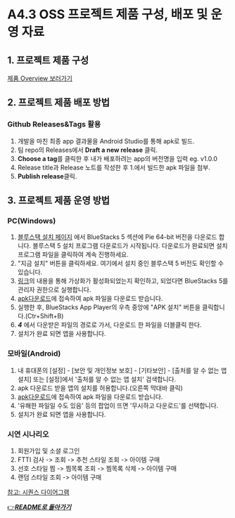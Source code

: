 # A4.3 OSS 프로젝트 제품 구성, 배포 및 운영 자료

## 1. 프로젝트 제품 구성

[제품 Overview 보러가기](4_4_OSSProj_01_버스태워조_Overivew.md)

## 2. 프로젝트 제품 배포 방법

### Github Releases&Tags 활용

1. 개발을 마친 최종 app 결과물을 Android Studio를 통해 apk로 빌드.
2. 팀 repo의 Releases에서 **Draft a new release** 클릭.
3. **Choose a tag**를 클릭한 후 내가 배포하려는 app의 버전명을 입력 eg. v1.0.0
4. Release title과 Release 노트를 작성한 후 1.에서 빌드한 apk 파일을 첨부.
5. **Publish release**클릭.

## 3. 프로젝트 제품 운영 방법

### PC(Windows)

1. [블루스택 설치 페이지](https://www.bluestacks.com/download.html) 에서 BlueStacks 5 섹션에 Pie 64-bit 버전을 다운로드 합니다. 블루스택 5 설치 프로그램 다운로드가 시작됩니다. 다운로드가 완료되면 설치 프로그램 파일을 클릭하여 계속 진행하세요.
2. "지금 설치" 버튼을 클릭하세요. 여기에서 설치 중인 블루스택 5 버전도 확인할 수 있습니다.
3. [링크](https://support.bluestacks.com/hc/ko/articles/360058371832-PC%EC%97%90%EC%84%9C-%EB%B8%94%EB%A3%A8%EC%8A%A4%ED%83%9D5%EC%9A%A9-%EA%B0%80%EC%83%81%ED%99%94%EA%B0%80-%EC%A7%80%EC%9B%90-%EB%98%90%EB%8A%94-%ED%99%9C%EC%84%B1%ED%99%94%EB%90%98%EC%97%88%EB%8A%94%EC%A7%80-%ED%99%95%EC%9D%B8%ED%95%98%EB%8A%94-%EB%B0%A9%EB%B2%95)의 내용을 통해 가상화가 활성화되었는지 확인하고, 되었다면 BlueStacks 5를 관리자 권한으로 실행합니다.
4. [apk다운로드](https://github.com/CSID-DGU/2024-1-OSSProj-ComfyRide-01/releases/tag/v1.0.4)에 접속하여 apk 파일을 다운로드 받습니다.
5. 실행한 후, BlueStacks App Player의 우측 중앙에 "APK 설치" 버튼을 클릭합니다.(Ctr+Shift+B)
6. **_4_** 에서 다운받은 파일의 경로로 가서, 다운로드 한 파일을 더블클릭 한다.
7. 설치가 완료 되면 앱을 사용합니다.

### 모바일(Android)

1. 내 휴대폰의 [설정] - [보안 및 개인정보 보호] - [기타보안] - [출처를 알 수 없는 앱 설치] 또는 [설정]에서 '출처를 알 수 없는 앱 설치' 검색합니다.
2. apk 다운로드 받을 앱의 설치를 허용합니다.(오른쪽 막대바 클릭)
3. [apk다운로드](https://github.com/CSID-DGU/2024-1-OSSProj-ComfyRide-01/releases/tag/v1.0.4)에 접속하여 apk 파일을 다운로드 받습니다.
4. '유해한 파일일 수도 있음' 등의 팝업이 뜨면 '무시하고 다운로드'를 선택합니다.
5. 설치가 완료 되면 앱을 사용합니다.

### 시연 시나리오

1. 회원가입 및 소셜 로그인
2. FTTI 검사 -> 조회 -> 추천 스타일 조회 -> 아이템 구매
3. 선호 스타일 찜 -> 찜목록 조회 -> 찜목록 삭제 -> 아이템 구매
4. 랜덤 스타일 조회 -> 아이템 구매

[참고: 시퀀스 다이어그램](./3_1_OSSProj_01_버스태워조_최종보고서.md#시퀀스-다이어그램)

[👉***README로 돌아가기***](https://github.com/CSID-DGU/2024-1-OSSProj-ComfyRide-01)
